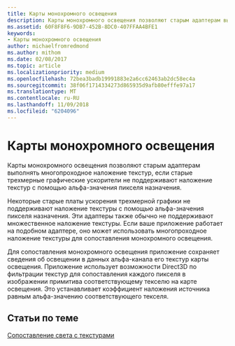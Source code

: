 ```yaml
---
title: Карты монохромного освещения
description: Карты монохромного освещения позволяют старым адаптерам выполнять многопроходное наложение текстур, если старые трехмерные графические ускорители не поддерживают наложение текстур с помощью альфа-значения пикселя назначения.
ms.assetid: 60F8F8F6-9DB7-452B-8DC0-407FFAA4BFE1
keywords:
- Карты монохромного освещения
author: michaelfromredmond
ms.author: mithom
ms.date: 02/08/2017
ms.topic: article
ms.localizationpriority: medium
ms.openlocfilehash: 72bea3badb19991883e2a6cc62463ab2dc58ec4a
ms.sourcegitcommit: 38f06f1714334273d865935d9afb80efffe97a17
ms.translationtype: MT
ms.contentlocale: ru-RU
ms.lasthandoff: 11/09/2018
ms.locfileid: "6204096"
---
```

# <a name="monochrome-light-maps"></a>Карты монохромного освещения


Карты монохромного освещения позволяют старым адаптерам выполнять многопроходное наложение текстур, если старые трехмерные графические ускорители не поддерживают наложение текстур с помощью альфа-значения пикселя назначения.

Некоторые старые платы ускорения трехмерной графики не поддерживают наложение текстуры с помощью альфа-значения пикселя назначения. Эти адаптеры также обычно не поддерживают множественное наложение текстуры. Если ваше приложение работает на подобном адаптере, оно может использовать многопроходное наложение текстуры для сопоставления монохромного освещения.

Для сопоставления монохромного освещения приложение сохраняет сведения об освещении в данных альфа-канала его текстур карты освещения. Приложение использует возможности Direct3D по фильтрации текстур для сопоставления каждого пикселя в изображении примитива соответствующему текселю на карте освещения. Это устанавливает коэффициент наложения источника равным альфа-значению соответствующего текселя.

## <a name="span-idrelated-topicsspanrelated-topics"></a><span id="related-topics"></span>Статьи по теме


[Сопоставление света с текстурами](light-mapping-with-textures.md)

 

 





